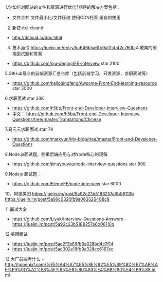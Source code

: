 1.你如何对网站的文件和资源进行优化?期待的解决方案包括：
- 文件合并
文件最小化/文件压缩
使用CDN托管
缓存的使用
2. 新技术d-clound
- http://dcloud.io/doc.html
3. 技术面试
https://juejin.im/entry/5a646b5a6fb9a01cb42c760b
4.收集的前端面试题和答案 
- https://github.com/qiu-deqing/FE-interview    star 2100

5.GitHub最全的前端资源汇总仓库（包括前端学习、开发资源、求职面试等）
- https://github.com/helloqingfeng/Awsome-Front-End-learning-resource  star 3000

6.求职面试   star  30K
- https://github.com/h5bp/Front-end-Developer-Interview-Questions
- 中文： https://github.com/h5bp/Front-end-Developer-Interview-Questions/tree/master/Translations/Chinese

7.马云云求职面试  star  7K
- https://github.com/markyun/My-blog/tree/master/Front-end-Developer-Questions

8.Node.js面试题，侧重后端应用与对Node核心的理解  
- https://github.com/jimuyouyou/node-interview-questions  star  800    

9.Nodejs 面试题： 
- https://github.com/ElemeFE/node-interview     star 6000

10。阿里美团
https://juejin.im/post/5a92c23b5188257a6b06110b
https://juejin.im/post/5a96c6326fb9a063626408c8

11.面试大全
- https://github.com/Liyuk/Interview-Questions-Answers
-https://juejin.im/post/5a92c23b5188257a6b06110b

12.美团面试
- https://juejin.im/post/5ac2f3b66fb9a028bd4c7f14
- https://juejin.im/post/5ac302e16fb9a028cc6167ac

13.大厂前端考什么
-http://hpoenixf.com/%E5%A4%A7%E5%8E%82%E5%89%8D%E7%AB%AF%E9%9D%A2%E8%AF%95%E8%80%83%E4%BB%80%E4%B9%88.html
